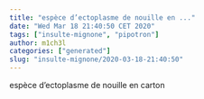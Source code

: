 ```yaml
---
title: "espèce d’ectoplasme de nouille en ..."
date: "Wed Mar 18 21:40:50 CET 2020"
tags: ["insulte-mignone", "pipotron"]
author: m1ch3l
categories: ["generated"]
slug: "insulte-mignone/2020-03-18-21:40:50"
---
```


espèce d’ectoplasme de nouille en carton
